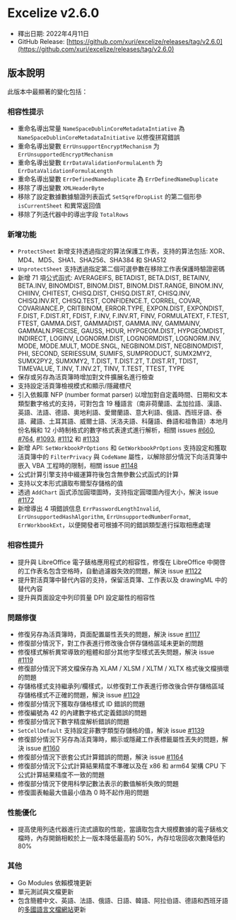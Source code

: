 # Excelize v2.6.0

* 釋出日期: 2022年4月11日
* GitHub Release: [https://github.com/xuri/excelize/releases/tag/v2.6.0](https://github.com/xuri/excelize/releases/tag/v2.6.0)

## 版本說明

此版本中最顯著的變化包括：

### 相容性提示

* 重命名導出常量 `NameSpaceDublinCoreMetadataIntiative` 為 `NameSpaceDublinCoreMetadataInitiative` 以修復拼寫錯誤
* 重命名導出變數 `ErrUnsupportEncryptMechanism` 为 `ErrUnsupportedEncryptMechanism`
* 重命名導出變數 `ErrDataValidationFormulaLenth` 为 `ErrDataValidationFormulaLength`
* 重命名導出變數 `ErrDefinedNameduplicate` 為 `ErrDefinedNameDuplicate`
* 移除了導出變數 `XMLHeaderByte`
* 移除了設定數據數據驗證列表函式 `SetSqrefDropList` 的第二個形參 `isCurrentSheet` 和異常返回值
* 移除了列迭代器中的導出字段 `TotalRows`

### 新增功能

* `ProtectSheet` 新增支持透過指定的算法保護工作表，支持的算法包括: XOR、MD4、MD5、SHA1、SHA256、SHA384 和 SHA512
* `UnprotectSheet` 支持透過指定第二個可選參數在移除工作表保護時驗證密碼
* 新增 71 項公式函式: AVERAGEIFS, BETADIST, BETA.DIST, BETAINV, BETA.INV, BINOMDIST, BINOM.DIST, BINOM.DIST.RANGE, BINOM.INV, CHIINV, CHITEST, CHISQ.DIST, CHISQ.DIST.RT, CHISQ.INV, CHISQ.INV.RT, CHISQ.TEST, CONFIDENCE.T, CORREL, COVAR, COVARIANCE.P, CRITBINOM, ERROR.TYPE, EXPON.DIST, EXPONDIST, F.DIST, F.DIST.RT, FDIST, F.INV, F.INV.RT, FINV, FORMULATEXT, F.TEST, FTEST, GAMMA.DIST, GAMMADIST, GAMMA.INV, GAMMAINV, GAMMALN.PRECISE, GAUSS, HOUR, HYPGEOM.DIST, HYPGEOMDIST, INDIRECT, LOGINV, LOGNORM.DIST, LOGNORMDIST, LOGNORM.INV, MODE, MODE.MULT, MODE.SNGL, NEGBINOM.DIST, NEGBINOMDIST, PHI, SECOND, SERIESSUM, SUMIFS, SUMPRODUCT, SUMX2MY2, SUMX2PY2, SUMXMY2, T.DIST, T.DIST.2T, T.DIST.RT, TDIST, TIMEVALUE, T.INV, T.INV.2T, TINV, T.TEST, TTEST, TYPE
* 保存或另存為活頁簿時增加對文件擴展名進行檢查
* 支持設定活頁簿檢視模式和顯示/隱藏標尺
* 引入依賴庫 NFP (number format parser) 以增加對自定義時間、日期和文本類型數字格式的支持，可對包含 19 種語言（南非荷蘭語、孟加拉語、漢語、英語、法語、德語、奧地利語、愛爾蘭語、意大利語、俄語、西班牙語、泰語、藏語、土耳其語、威爾士語、沃洛夫語、科薩語、彝語和祖魯語）本地月份名稱和 12 小時制格式的數字格式表達式進行解析，相關 issues [#660](https://github.com/xuri/excelize/issues/660), [#764](https://github.com/xuri/excelize/issues/764), [#1093](https://github.com/xuri/excelize/issues/1093), [#1112](https://github.com/xuri/excelize/issues/1112) 和 [#1133](https://github.com/xuri/excelize/issues/1133)
* 新增 API: `SetWorkbookPrOptions` 和 `GetWorkbookPrOptions` 支持設定和獲取活頁簿中的 `FilterPrivacy` 與 `CodeName` 屬性，以解除部分情況下向活頁簿中嵌入 VBA 工程時的限制，相關 issue [#1148](https://github.com/xuri/excelize/issues/1148)
* 公式計算引擎支持中綴運算符後包含無參數公式函式的計算
* 支持以文本形式讀取布爾型存儲格的值
* 透過 `AddChart` 函式添加圓環圖時，支持指定圓環圖內徑大小，解決 issue [#1172](https://github.com/xuri/excelize/issues/1172)
* 新增導出 4 項錯誤信息 `ErrPasswordLengthInvalid`, `ErrUnsupportedHashAlgorithm`, `ErrUnsupportedNumberFormat`, `ErrWorkbookExt`，以便開發者可根據不同的錯誤類型進行採取相應處理

### 相容性提升

* 提升與 LibreOffice 電子錶格應用程式的相容性，修復在 LibreOffice 中開啓的工作表名包含空格時，自動過濾器失效的問題，解決 issue [#1122](https://github.com/xuri/excelize/issues/1122)
* 提升對活頁簿中替代內容的支持，保留活頁簿、工作表以及 drawingML 中的替代內容
* 提升與頁面設定中列印質量 DPI 設定屬性的相容性

### 問題修復

* 修復另存為活頁簿時，頁面配置屬性丟失的問題，解決 issue [#1117](https://github.com/xuri/excelize/issues/1117)
* 修復部分情況下，對工作表進行修改後合併存儲格區域未更新的問題
* 修復樣式解析異常導致的粗體和部分其他字型樣式丟失問題，解決 issue [#1119](https://github.com/xuri/excelize/issues/1119)
* 修復部分情況下將文檔保存為 XLAM / XLSM / XLTM / XLTX 格式後文檔損壞的問題
* 存儲格樣式支持繼承列/欄樣式，以修復對工作表進行修改後合併存儲格區域存儲格樣式不正確的問題，解決 issue [#1129](https://github.com/xuri/excelize/issues/1129)
* 修復部分情況下獲取存儲格樣式 ID 錯誤的問題
* 修復編號為 42 的內建數字格式定義錯誤的問題
* 修復部分情況下數字精度解析錯誤的問題
* `SetCellDefault` 支持設定非數字類型存儲格的值，解決 issue [#1139](https://github.com/xuri/excelize/issues/1139)
* 修復部分情況下另存為活頁簿時，顯示或隱藏工作表標籤屬性丟失的問題，解決 issue [#1160](https://github.com/xuri/excelize/issues/1160)
* 修復部分情況下嵌套公式計算錯誤的問題，解決 issue [#1164](https://github.com/xuri/excelize/issues/1164)
* 修復部分情況下公式計算結果精度不準確以及在 x86 和 arm64 架構 CPU 下公式計算結果精度不一致的問題
* 修復部分情況下使用科學記數法表示的數值解析失敗的問題
* 修復圖表軸最大值最小值為 0 時不起作用的問題

### 性能優化

* 提高使用列迭代器進行流式讀取的性能，當讀取包含大規模數據的電子錶格文檔時，內存開銷相較於上一版本降低最高約 50%，內存垃圾回收次數降低約 80%

### 其他

* Go Modules 依賴模塊更新
* 單元測試與文檔更新
* 包含簡體中文、英語、法語、俄語、日語、韓語、阿拉伯語、德語和西班牙語的[多國語言文檔網站](https://xuri.me/excelize)更新
